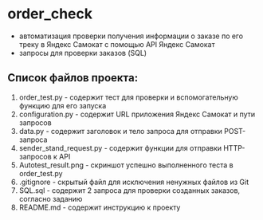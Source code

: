 ﻿# order_check
- автоматизация проверки получения информации о заказе по его треку в Яндекс Самокат с помощью API Яндекс Самокат
- запросы для проверки заказов (SQL)

## Список файлов проекта:
1. order_test.py - содержит тест для проверки и вспомогательную функцию для его запуска
2. configuration.py - содержит URL приложения Яндекс Самокат и пути запросов
3. data.py - содержит заголовок и тело запроса для отправки POST-запроса
4. sender_stand_request.py - содержит функции для отправки HTTP-запросов к API
5. Autotest_result.png - скриншот успешно выполненного теста в order_test.py
6. .gitignore - скрытый файл для исключения ненужных файлов из Git
7. SQL.sql - содержит 2 запроса для проверки созданных заказов, согласно заданию
8. README.md - содержит инструкцию к проекту